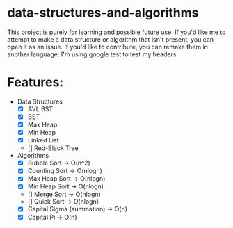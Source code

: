# data-structures-and-algorithms
This project is purely for learning and possible future use. If you'd like me to attempt to make a data structure or algorithm that isn't present, you can open it as an issue. If you'd like to contribute, you can remake them in another language.
I'm using google test to test my headers

# Features:
  - Data Structures
    - [x] AVL BST
    - [x] BST
    - [x] Max Heap
    - [x] Min Heap
    - [x] Linked List
    - [] Red-Black Tree
  - Algorithms
    - [x] Bubble Sort -> O(n^2)
    - [x] Counting Sort -> O(nlogn)
    - [x] Max Heap Sort -> O(nlogn)
    - [x] Min Heap Sort -> O(nlogn)
    - [] Merge Sort -> O(nlogn)
    - [] Quick Sort -> O(nlogn)
    - [x] Capital Sigma (summation) -> O(n)
    - [x] Capital Pi -> O(n)
